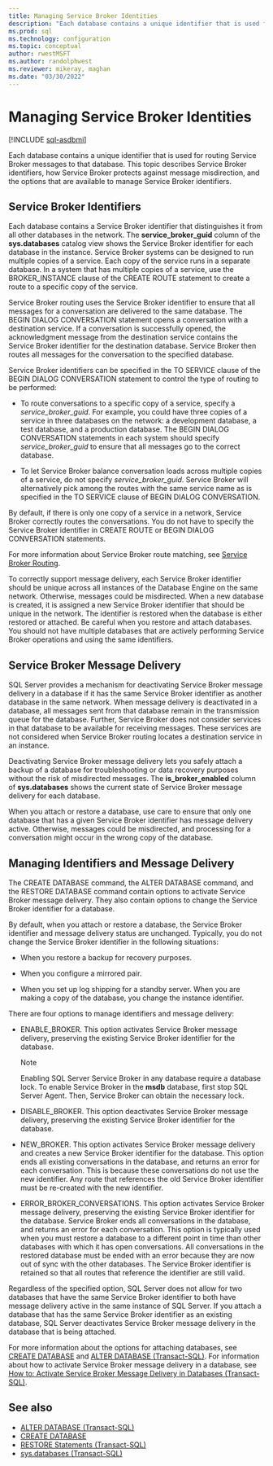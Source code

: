 ```yaml
---
title: Managing Service Broker Identities
description: "Each database contains a unique identifier that is used for routing Service Broker messages to that database."
ms.prod: sql
ms.technology: configuration
ms.topic: conceptual
author: rwestMSFT
ms.author: randolphwest
ms.reviewer: mikeray, maghan
ms.date: "03/30/2022"
---
```


# Managing Service Broker Identities

[!INCLUDE [sql-asdbmi](../../includes/applies-to-version/sql-asdbmi.md)]

Each database contains a unique identifier that is used for routing Service Broker messages to that database. This topic describes Service Broker identifiers, how Service Broker protects against message misdirection, and the options that are available to manage Service Broker identifiers.

## Service Broker Identifiers

Each database contains a Service Broker identifier that distinguishes it from all other databases in the network. The **service_broker_guid** column of the **sys.databases** catalog view shows the Service Broker identifier for each database in the instance. Service Broker systems can be designed to run multiple copies of a service. Each copy of the service runs in a separate database. In a system that has multiple copies of a service, use the BROKER_INSTANCE clause of the CREATE ROUTE statement to create a route to a specific copy of the service.

Service Broker routing uses the Service Broker identifier to ensure that all messages for a conversation are delivered to the same database. The BEGIN DIALOG CONVERSATION statement opens a conversation with a destination service. If a conversation is successfully opened, the acknowledgment message from the destination service contains the Service Broker identifier for the destination database. Service Broker then routes all messages for the conversation to the specified database.

Service Broker identifiers can be specified in the TO SERVICE clause of the BEGIN DIALOG CONVERSATION statement to control the type of routing to be performed:

- To route conversations to a specific copy of a service, specify a *service_broker_guid*. For example, you could have three copies of a service in three databases on the network: a development database, a test database, and a production database. The BEGIN DIALOG CONVERSATION statements in each system should specify *service_broker_guid* to ensure that all messages go to the correct database.

- To let Service Broker balance conversation loads across multiple copies of a service, do not specify *service_broker_guid*. Service Broker will alternatively pick among the routes with the same service name as is specified in the TO SERVICE clause of BEGIN DIALOG CONVERSATION.

By default, if there is only one copy of a service in a network, Service Broker correctly routes the conversations. You do not have to specify the Service Broker identifier in CREATE ROUTE or BEGIN DIALOG CONVERSATION statements.

For more information about Service Broker route matching, see [Service Broker Routing](service-broker-routing.md).

To correctly support message delivery, each Service Broker identifier should be unique across all instances of the Database Engine on the same network. Otherwise, messages could be misdirected. When a new database is created, it is assigned a new Service Broker identifier that should be unique in the network. The identifier is restored when the database is either restored or attached. Be careful when you restore and attach databases. You should not have multiple databases that are actively performing Service Broker operations and using the same identifiers.

## Service Broker Message Delivery

SQL Server provides a mechanism for deactivating Service Broker message delivery in a database if it has the same Service Broker identifier as another database in the same network. When message delivery is deactivated in a database, all messages sent from that database remain in the transmission queue for the database. Further, Service Broker does not consider services in that database to be available for receiving messages. These services are not considered when Service Broker routing locates a destination service in an instance.

Deactivating Service Broker message delivery lets you safely attach a backup of a database for troubleshooting or data recovery purposes without the risk of misdirected messages. The **is_broker_enabled** column of **sys.databases** shows the current state of Service Broker message delivery for each database.

When you attach or restore a database, use care to ensure that only one database that has a given Service Broker identifier has message delivery active. Otherwise, messages could be misdirected, and processing for a conversation might occur in the wrong copy of the database.

## Managing Identifiers and Message Delivery

The CREATE DATABASE command, the ALTER DATABASE command, and the RESTORE DATABASE command contain options to activate Service Broker message delivery. They also contain options to change the Service Broker identifier for a database.

By default, when you attach or restore a database, the Service Broker identifier and message delivery status are unchanged. Typically, you do not change the Service Broker identifier in the following situations:

- When you restore a backup for recovery purposes.

- When you configure a mirrored pair.

- When you set up log shipping for a standby server. When you are making a copy of the database, you change the instance identifier.

There are four options to manage identifiers and message delivery:

- ENABLE_BROKER. This option activates Service Broker message delivery, preserving the existing Service Broker identifier for the database.




    > [!NOTE]
    > Enabling SQL Server Service Broker in any database require a database lock. To enable Service Broker in the **msdb** database, first stop SQL Server Agent. Then, Service Broker can obtain the necessary lock.


- DISABLE_BROKER. This option deactivates Service Broker message delivery, preserving the existing Service Broker identifier for the database.

- NEW_BROKER. This option activates Service Broker message delivery and creates a new Service Broker identifier for the database. This option ends all existing conversations in the database, and returns an error for each conversation. This is because these conversations do not use the new identifier. Any route that references the old Service Broker identifier must be re-created with the new identifier.

- ERROR_BROKER_CONVERSATIONS. This option activates Service Broker message delivery, preserving the existing Service Broker identifier for the database. Service Broker ends all conversations in the database, and returns an error for each conversation. This option is typically used when you must restore a database to a different point in time than other databases with which it has open conversations. All conversations in the restored database must be ended with an error because they are now out of sync with the other databases. The Service Broker identifier is retained so that all routes that reference the identifier are still valid.

Regardless of the specified option, SQL Server does not allow for two databases that have the same Service Broker identifier to both have message delivery active in the same instance of SQL Server. If you attach a database that has the same Service Broker identifier as an existing database, SQL Server deactivates Service Broker message delivery in the database that is being attached.

For more information about the options for attaching databases, see [CREATE DATABASE](../../t-sql/statements/create-database-transact-sql.md) and [ALTER DATABASE (Transact-SQL)](../../t-sql/statements/alter-database-transact-sql.md). For information about how to activate Service Broker message delivery in a database, see [How to: Activate Service Broker Message Delivery in Databases (Transact-SQL)](how-to-activate-service-broker-message-delivery-in-databases-transact-sql.md).

## See also

- [ALTER DATABASE (Transact-SQL)](../../t-sql/statements/alter-database-transact-sql.md)
- [CREATE DATABASE](../../t-sql/statements/create-database-transact-sql.md)
- [RESTORE Statements (Transact-SQL)](../../t-sql/statements/restore-statements-transact-sql.md)
- [sys.databases (Transact-SQL)](../../relational-databases/system-catalog-views/sys-databases-transact-sql.md)
